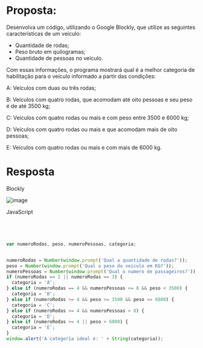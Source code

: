 # Proposta:

Desenvolva um código, utilizando o Google Blockly, que utilize as seguintes características de um veículo:
- Quantidade de rodas;
- Peso bruto em quilogramas;
- Quantidade de pessoas no veículo.

Com essas informações, o programa mostrará qual é a melhor categoria de habilitação para o veículo informado a partir das condições:

A: Veículos com duas ou três rodas;

B: Veículos com quatro rodas, que acomodam até oito pessoas e seu peso é de até 3500 kg;

C: Veículos com quatro rodas ou mais e com peso entre 3500 e 6000 kg;

D: Veículos com quatro rodas ou mais e que acomodam mais de oito pessoas;

E: Veículos com quatro rodas ou mais e com mais de 6000 kg.



# Resposta

Blockly

![image](https://github.com/emiliomonteiro/fapsoftex/assets/13697371/b4a8f87b-6b90-413f-9e3f-6051615de7f2)

JavaScript

```javascript




var numeroRodas, peso, numeroPessoas, categoria;


numeroRodas = Number(window.prompt('Qual a quantidade de rodas?'));
peso = Number(window.prompt('Qual o peso do veiculo em KG?'));
numeroPessoas = Number(window.prompt('Qual o numero de passageiros?'));
if (numeroRodas == 2 || numeroRodas == 3) {
  categoria = 'A';
} else if (numeroRodas == 4 && numeroPessoas <= 8 && peso < 3500) {
  categoria = 'B';
} else if (numeroRodas >= 4 && peso >= 3500 && peso <= 6000) {
  categoria = 'C';
} else if (numeroRodas >= 4 && numeroPessoas > 8) {
  categoria = 'D';
} else if (numeroRodas >= 4 || peso > 6000) {
  categoria = 'E';
}
window.alert('A categoria ideal é: ' + String(categoria));


```
